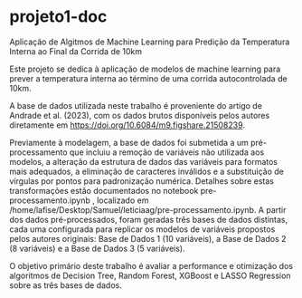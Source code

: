 # projeto1-doc
Aplicação de Algitmos de Machine Learning para Predição da Temperatura Interna ao Final da Corrida de 10km

Este projeto se dedica à aplicação de modelos de machine learning para prever a temperatura interna ao término de uma corrida autocontrolada de 10km.

A base de dados utilizada neste trabalho é proveniente do artigo de Andrade et al. (2023), com os dados brutos disponíveis pelos autores diretamente em https://doi.org/10.6084/m9.figshare.21508239.

Previamente à modelagem, a base de dados foi submetida a um pré-processamento que incluiu a remoção de variáveis não utilizada aos modelos, a alteração da estrutura de dados das variáveis para formatos mais adequados, a eliminação de caracteres inválidos e a substituição de vírgulas por pontos para padronização numérica. Detalhes sobre estas transformações estão documentados no notebook pre-processamento.ipynb , localizado em /home/lafise/Desktop/Samuel/leticiaag/pre-processamento.ipynb. A partir dos dados pré-processados, foram geradas três bases de dados distintas, cada uma configurada para replicar os modelos de variáveis propostos pelos autores originais: Base de Dados 1 (10 variáveis), a Base de Dados 2 (8 variáveis) e a Base de Dados 3 (5 variáveis).

O objetivo primário deste trabalho é avaliar a performance e otimização dos algoritmos de Decision Tree, Random Forest, XGBoost e LASSO Regression sobre as três bases de dados.

